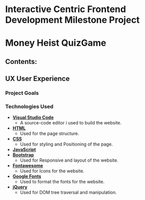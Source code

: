 # Interactive Centric Frontend Development Milestone Project
# Money Heist QuizGame
## Contents:
## UX User Experience
### Project Goals
### Technologies Used

* <strong><a href='https://code.visualstudio.com/'>Visual Studio Code</a></strong> 
    * A source-code editor i used to build the website.
* <strong><a href='https://developer.mozilla.org/en-US/docs/Web/Guide/HTML/HTML5'>HTML</a></strong>
    * Used for the page structure.
* <strong><a href='https://developer.mozilla.org/en-US/docs/Web/CSS/CSS3'>CSS</a></strong>
    * Used for styling and Positioning of the page.
* <strong><a href=''>JavaScript</a></strong>
* <strong><a href='https://getbootstrap.com/docs/4.3/getting-started/download/'>Bootstrap</a></strong>
    * Used for Responsive and layout of the website.
* <strong><a href='https://fontawesome.com/start'>Fontawesome</a></strong>
    * Used for Icons for the website.
* <strong><a href='https://fonts.google.com/'>Google Fonts</a></strong>
    * Used to format the fonts for the website.
* <strong><a href='https://getbootstrap.com/docs/4.3/getting-started/introduction/#js'>jQuery</a></strong>
    * Used for DOM tree traversal and manipulation.
